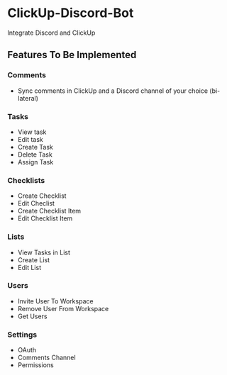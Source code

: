 # ClickUp-Discord-Bot
Integrate Discord and ClickUp

## Features To Be Implemented
### Comments
  - Sync comments in ClickUp and a Discord channel of your choice (bi-lateral)
    
### Tasks
  - View task
  - Edit task
  - Create Task
  - Delete Task
  - Assign Task
  
### Checklists
  - Create Checklist
  - Edit Checlist
  - Create Checklist Item
  - Edit Checklist Item

### Lists
  - View Tasks in List
  - Create List
  - Edit List
  
### Users
  - Invite User To Workspace
  - Remove User From Workspace
  - Get Users
  
### Settings
  - OAuth
  - Comments Channel
  - Permissions
